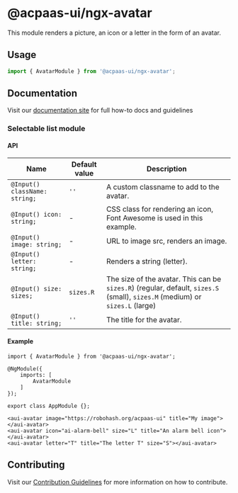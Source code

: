# @acpaas-ui/ngx-avatar

This module renders a picture, an icon or a letter in the form of an avatar.

## Usage

```typescript
import { AvatarModule } from '@acpaas-ui/ngx-avatar';
```

## Documentation

Visit our [documentation site](https://acpaas-ui.digipolis.be/) for full how-to docs and guidelines

### Selectable list module

#### API

| Name         | Default value | Description |
| -----------  | ------ | -------------------------- |
| `@Input() className: string;` | `''` | A custom classname to add to the avatar. |
| `@Input() icon: string;` | - | CSS class for rendering an icon, Font Awesome is used in this example. |
| `@Input() image: string;` | - | URL to image src, renders an image. |
| `@Input() letter: string;` | - | Renders a string (letter). |
| `@Input() size: sizes;` | `sizes.R` | The size of the avatar. This can be `sizes.R`) (regular, default, `sizes.S` (small), `sizes.M` (medium) or `sizes.L` (large) |
| `@Input() title: string;` | `''` | The title for the avatar. |

#### Example

```
import { AvatarModule } from '@acpaas-ui/ngx-avatar';

@NgModule({
    imports: [
        AvatarModule
    ]
});

export class AppModule {};
```

```
<aui-avatar image="https://robohash.org/acpaas-ui" title="My image"></aui-avatar>
<aui-avatar icon="ai-alarm-bell" size="L" title="An alarm bell icon"></aui-avatar>
<aui-avatar letter="T" title="The letter T" size="S"></aui-avatar>
```

## Contributing

Visit our [Contribution Guidelines](../../CONTRIBUTING.md) for more information on how to contribute.
